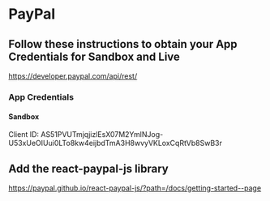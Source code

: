 # PayPal

## Follow these instructions to obtain your App Credentials for Sandbox and Live

https://developer.paypal.com/api/rest/

### App Credentials

#### Sandbox

Client ID: AS51PVUTmjqjizlEsX07M2YmlNJog-U53xUeOIUui0LTo8kw4eijbdTmA3H8wvyVKLoxCqRtVb8SwB3r

## Add the react-paypal-js library

https://paypal.github.io/react-paypal-js/?path=/docs/getting-started--page
